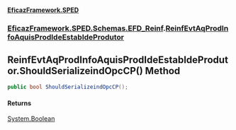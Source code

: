 #### [EficazFramework.SPED](EficazFrameworkSPED.md 'EficazFramework SPED')
### [EficazFramework.SPED.Schemas.EFD_Reinf](EficazFramework.SPED.Schemas.EFD_Reinf.md 'EficazFramework.SPED.Schemas.EFD_Reinf').[ReinfEvtAqProdInfoAquisProdIdeEstabIdeProdutor](EficazFramework.SPED.Schemas.EFD_Reinf/ReinfEvtAqProdInfoAquisProdIdeEstabIdeProdutor.md 'EficazFramework.SPED.Schemas.EFD_Reinf.ReinfEvtAqProdInfoAquisProdIdeEstabIdeProdutor')

## ReinfEvtAqProdInfoAquisProdIdeEstabIdeProdutor.ShouldSerializeindOpcCP() Method

```csharp
public bool ShouldSerializeindOpcCP();
```

#### Returns
[System.Boolean](https://docs.microsoft.com/en-us/dotnet/api/System.Boolean 'System.Boolean')